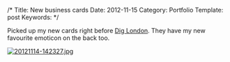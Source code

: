 /*
Title: New business cards
Date: 2012-11-15
Category: Portfolio
Template: post
Keywords:
*/

Picked up my new cards right before [Dig
London](http://www.diglondon.ca/). They have my new favourite emoticon
on the back too.

[![20121114-142327.jpg](http://ohdoylerules.com/content/images/20121114-14232711.jpg)](http://ohdoylerules.com/content/images/20121114-14232711.jpg)
